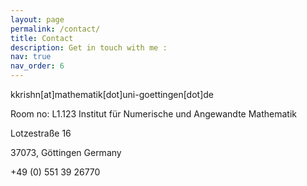 ```yaml
---
layout: page
permalink: /contact/
title: Contact
description: Get in touch with me :
nav: true
nav_order: 6
---
```


kkrishn[at]mathematik[dot]uni-goettingen[dot]de

Room no: L1.123
Institut für Numerische und Angewandte Mathematik

Lotzestraße 16

37073, Göttingen
Germany

+49 (0) 551 39 26770
